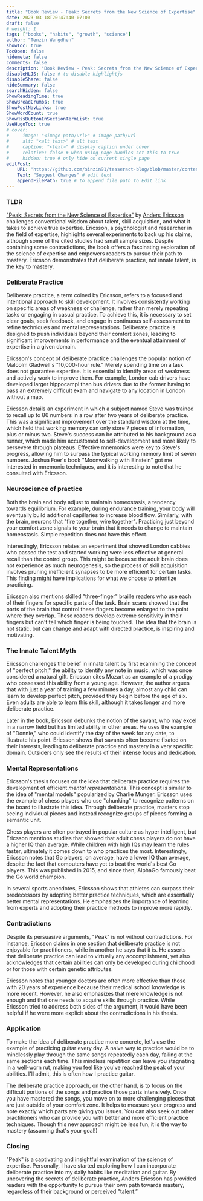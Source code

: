 ```yaml
---
title: "Book Review - Peak: Secrets from the New Science of Expertise"
date: 2023-03-18T20:47:40-07:00
draft: false
# weight: 1
tags: ["books", "habits", "growth", "science"]
author: "Tenzin Wangdhen"
showToc: true
TocOpen: false
hidemeta: false
comments: false
description: "Book Review - Peak: Secrets from the New Science of Expertise"
disableHLJS: false # to disable highlightjs
disableShare: false
hideSummary: false
searchHidden: false
ShowReadingTime: true
ShowBreadCrumbs: true
ShowPostNavLinks: true
ShowWordCount: true
ShowRssButtonInSectionTermList: true
UseHugoToc: true
# cover:
#     image: "<image path/url>" # image path/url
#     alt: "<alt text>" # alt text
#     caption: "<text>" # display caption under cover
#     relative: false # when using page bundles set this to true
#     hidden: true # only hide on current single page
editPost:
    URL: "https://github.com/sinzin91/tesseract-blog/blob/master/content"
    Text: "Suggest Changes" # edit text
    appendFilePath: true # to append file path to Edit link
---
```


### TLDR
["Peak: Secrets from the New Science of Expertise"](https://www.goodreads.com/en/book/show/26312997) by [Anders Ericsson](https://en.wikipedia.org/wiki/K._Anders_Ericsson) challenges conventional wisdom about talent, skill acquisition, and what it takes to achieve true expertise. Ericsson, a psychologist and researcher in the field of expertise, highlights several experiments to back up his claims, although some of the cited studies had small sample sizes. Despite containing some contradictions, the book offers a fascinating exploration of the science of expertise and empowers readers to pursue their path to mastery. Ericsson demonstrates that deliberate practice, not innate talent, is the key to mastery.


### Deliberate Practice
Deliberate practice, a term coined by Ericsson, refers to a focused and intentional approach to skill development. It involves consistently working on specific areas of weakness or challenge, rather than merely repeating tasks or engaging in casual practice. To achieve this, it is necessary to set clear goals, seek feedback, and engage in continuous self-assessment to refine techniques and mental representations. Deliberate practice is designed to push individuals beyond their comfort zones, leading to significant improvements in performance and the eventual attainment of expertise in a given domain.

Ericsson's concept of deliberate practice challenges the popular notion of Malcolm Gladwell's "10,000-hour rule." Merely spending time on a task does not guarantee expertise. It is essential to identify areas of weakness and actively work to improve them. For example, London cab drivers have developed larger hippocampi than bus drivers due to the former having to pass an extremely difficult exam and navigate to any location in London without a map.

Ericsson details an experiment in which a subject named Steve was trained to recall up to 86 numbers in a row after two years of deliberate practice. This was a significant improvement over the standard wisdom at the time, which held that working memory can only store 7 pieces of information, plus or minus two. Steve's success can be attributed to his background as a runner, which made him accustomed to self-development and more likely to persevere through plateaus. Effective mnemonics were key to Steve's progress, allowing him to surpass the typical working memory limit of seven numbers. Joshua Foer's book "Moonwalking with Einstein" got me interested in mnemonic techniques, and it is interesting to note that he consulted with Ericsson.

### Neuroscience of practice
Both the brain and body adjust to maintain homeostasis, a tendency towards equilibrium. For example, during endurance training, your body will eventually build additional capillaries to increase blood flow. Similarly, with the brain, neurons that "fire together, wire together". Practicing just beyond your comfort zone signals to your brain that it needs to change to maintain homeostasis. Simple repetition does not have this effect.

Interestingly, Ericsson relates an experiment that showed London cabbies who passed the test and started working were less effective at general recall than the control group. This might be because the adult brain does not experience as much neurogenesis, so the process of skill acquisition involves pruning inefficient synapses to be more efficient for certain tasks. This finding might have implications for what we choose to prioritize practicing.

Ericsson also mentions skilled "three-finger" braille readers who use each of their fingers for specific parts of the task. Brain scans showed that the parts of the brain that control these fingers become enlarged to the point where they overlap. These readers develop extreme sensitivity in their fingers but can't tell which finger is being touched. The idea that the brain is not static, but can change and adapt with directed practice, is inspiring and motivating.


### The Innate Talent Myth
Ericsson challenges the belief in innate talent by first examining the concept of "perfect pitch," the ability to identify any note in music, which was once considered a natural gift. Ericsson cites Mozart as an example of a prodigy who possessed this ability from a young age. However, the author argues that with just a year of training a few minutes a day, almost any child can learn to develop perfect pitch, provided they begin before the age of six. Even adults are able to learn this skill, although it takes longer and more deliberate practice.

Later in the book, Ericsson debunks the notion of the savant, who may excel in a narrow field but has limited ability in other areas. He uses the example of "Donnie," who could identify the day of the week for any date, to illustrate his point. Ericsson shows that savants often become fixated on their interests, leading to deliberate practice and mastery in a very specific domain. Outsiders only see the results of their intense focus and dedication.


### Mental Representations
Ericsson's thesis focuses on the idea that deliberate practice requires the development of efficient _mental representations_. This concept is similar to the idea of "mental models" popularized by Charlie Munger. Ericsson uses the example of chess players who use "chunking" to recognize patterns on the board to illustrate this idea. Through deliberate practice, masters stop seeing individual pieces and instead recognize groups of pieces forming a semantic unit.

Chess players are often portrayed in popular culture as hyper intelligent, but Ericsson mentions studies that showed that adult chess players do not have a higher IQ than average. While children with high IQs may learn the rules faster, ultimately it comes down to who practices the most. Interestingly, Ericsson notes that Go players, on average, have a lower IQ than average, despite the fact that computers have yet to beat the world's best Go players. This was published in 2015, and since then, AlphaGo famously beat the Go world champion.

In several sports anecdotes, Ericsson shows that athletes can surpass their predecessors by adopting better practice techniques, which are essentially better mental representations. He emphasizes the importance of learning from experts and adopting their practice methods to improve more rapidly.


### Contradictions
Despite its persuasive arguments, "Peak" is not without contradictions. For instance, Ericsson claims in one section that deliberate practice is not enjoyable for practitioners, while in another he says that it is. He asserts that deliberate practice can lead to virtually any accomplishment, yet also acknowledges that certain abilities can only be developed during childhood or for those with certain genetic attributes. 

Ericsson notes that younger doctors are often more effective than those with 20 years of experience because their medical school knowledge is more recent. However, he also emphasizes that mere knowledge is not enough and that one needs to acquire skills through practice. While Ericsson tried to address both sides of the argument, it would have been helpful if he were more explicit about the contradictions in his thesis.

### Application
To make the idea of deliberate practice more concrete, let's use the example of practicing guitar every day. A naive way to practice would be to mindlessly play through the same songs repeatedly each day, failing at the same sections each time. This mindless repetition can leave you stagnating in a well-worn rut, making you feel like you've reached the peak of your abilities. I'll admit, this is often how I practice guitar.

The deliberate practice approach, on the other hand, is to focus on the difficult portions of the songs and practice those parts intensively. Once you have mastered the songs, you move on to more challenging pieces that are just outside of your comfort zone. It helps to measure your progress and note exactly which parts are giving you issues. You can also seek out other practitioners who can provide you with better and more efficient practice techniques. Though this new approach might be less fun, it is the way to mastery (assuming that's your goal!)


### Closing
"Peak" is a captivating and insightful examination of the science of expertise. Personally, I have started exploring how I can incorporate deliberate practice into my daily habits like meditation and guitar. By uncovering the secrets of deliberate practice, Anders Ericsson has provided readers with the opportunity to pursue their own path towards mastery, regardless of their background or perceived "talent.”